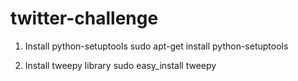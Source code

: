twitter-challenge
=================
1) Install python-setuptools
sudo apt-get install python-setuptools

2) Install tweepy library
sudo easy_install tweepy
